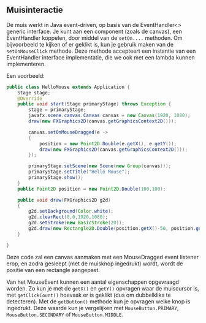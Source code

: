 ## Muisinteractie

De muis werkt in Java event-driven, op basis van de EventHandler<> generic interface. Je kunt aan een component (zoals de canvas), een EventHandler koppelen, door middel van de `setOn....` methoden. Om bijvoorbeeld te kijken of er geklikt is, kun je gebruik maken van de `setOnMouseClick` methode. Deze methode accepteert een instantie van een EventHandler interface implementatie, die we ook met een lambda kunnen implementeren. 

Een voorbeeld:

```java
public class HelloMouse extends Application {
	Stage stage;
	@Override
	public void start(Stage primaryStage) throws Exception {
		stage = primaryStage;
		javafx.scene.canvas.Canvas canvas = new Canvas(1920, 1080);
		draw(new FXGraphics2D(canvas.getGraphicsContext2D()));

		canvas.setOnMouseDragged(e ->
		{
			position = new Point2D.Double(e.getX(), e.getY());
			draw(new FXGraphics2D(canvas.getGraphicsContext2D()));
		});

		primaryStage.setScene(new Scene(new Group(canvas)));
		primaryStage.setTitle("Hello Mouse");
		primaryStage.show();
	}
	public Point2D position = new Point2D.Double(100,100);

	public void draw(FXGraphics2D g2d)
	{
		g2d.setBackground(Color.white);
		g2d.clearRect(0,0,1920,1080);
		g2d.setStroke(new BasicStroke(20));
		g2d.draw(new Rectangle2D.Double(position.getX()-50, position.getY()-50, 100, 100));
	}

}
```

Deze code zal een canvas aanmaken met een MouseDragged event listener erop, en zodra gesleept (met de muisknop ingedrukt) wordt, wordt de positie van een rectangle aangepast. 

Van het MouseEvent kunnen een aantal eigenschappen opgevraagd worden. Zo kun je met de ```getX()``` en ```getY()``` opvragen waar de muiscursor is, met ```getClickCount()``` hoevaak er is geklikt (dus om dubbelkliks te detecteren). Met de ```getButton()``` methode kun je opvragen welke knop is ingedrukt. Deze waarde kun je vergelijken met ```MouseButton.PRIMARY```, ```MouseButton.SECONDARY``` of ```MouseButton.MIDDLE```. 

